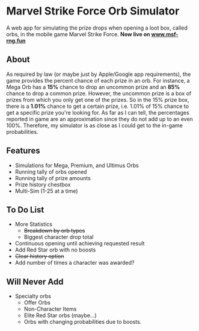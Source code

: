 # Marvel Strike Force Orb Simulator
A web app for simulating the prize drops when opening a loot box, called orbs, in the mobile game Marvel Strike Force.
**Now live on www.msf-rng.fun**

## About
As required by law (or maybe just by Apple/Google app requirements), the game provides the percent chance of each prize in an orb. For instance, a Mega Orb has a **15%** chance to drop an uncommon prize and an **85%** chance to drop a common prize. However, the uncommon prize is a box of prizes from which you only get one of the prizes. So in the 15% prize box, there is a **1.01%** chance to get a certain prize, i.e. 1.01% of 15% chance to get a specific prize you're looking for. As far as I can tell, the percentages reported in game are an approximation since they do not add up to an even 100%. Therefore, my simulator is as close as I could get to the in-game probabilities.

## Features
- Simulations for Mega, Premium, and Ultimus Orbs
- Running tally of orbs opened
- Running tally of prize amounts
- Prize history chestbox
- Multi-Sim (1-25 at a time)

## To Do List
- More Statistics
	- ~~Breakdown by orb types~~
	- Biggest character drop total
- Continuous opening until achieving requested result
- Add Red Star orb with no boosts
- ~~Clear history option~~
- Add number of times a character was awarded?

## Will Never Add
- Specialty orbs
	- Offer Orbs
	- Non-Character Items
	- Elite Red Star orbs (maybe...)
	- Orbs with changing probabilities due to boosts.
